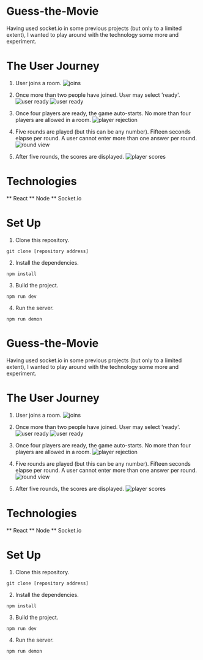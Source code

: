 # Guess-the-Movie
Having used socket.io in some previous projects (but only to a limited extent), I wanted to play around with the technology some more
and experiment. 

# The User Journey
1. User joins a room.
![joins](https://imgur.com/YWUY7KX)

2. Once more than two people have joined. User may select 'ready'.
![user ready](https://imgur.com/6ncRZcw)
![user ready](https://imgur.com/5iukyCk)

3. Once four players are ready, the game auto-starts. No more than four players are allowed in a room.
![player rejection](https://imgur.com/Vt3qtD9)

4. Five rounds are played (but this can be any number). Fifteen seconds elapse per round.
A user cannot enter more than one answer per round.
![round view](https://imgur.com/Bnt0jA8)

5. After five rounds, the scores are displayed.
![player scores](https://imgur.com/EFDkhIW)

# Technologies
** React
** Node
** Socket.io

# Set Up

1. Clone this repository. 
```
git clone [repository address]
```

2. Install the dependencies.
```
npm install
```

3. Build the project.
```
npm run dev
```

4. Run the server.
```
npm run demon
```

# Guess-the-Movie
Having used socket.io in some previous projects (but only to a limited extent), I wanted to play around with the technology some more
and experiment. 

# The User Journey
1. User joins a room.
![joins](https://imgur.com/YWUY7KX)

2. Once more than two people have joined. User may select 'ready'.
![user ready](https://imgur.com/6ncRZcw)
![user ready](https://imgur.com/5iukyCk)

3. Once four players are ready, the game auto-starts. No more than four players are allowed in a room.
![player rejection](https://imgur.com/Vt3qtD9)

4. Five rounds are played (but this can be any number). Fifteen seconds elapse per round.
A user cannot enter more than one answer per round.
![round view](https://imgur.com/Bnt0jA8)

5. After five rounds, the scores are displayed.
![player scores](https://imgur.com/EFDkhIW)

# Technologies
** React
** Node
** Socket.io

# Set Up

1. Clone this repository. 
```
git clone [repository address]
```

2. Install the dependencies.
```
npm install
```

3. Build the project.
```
npm run dev
```

4. Run the server.
```
npm run demon
```

